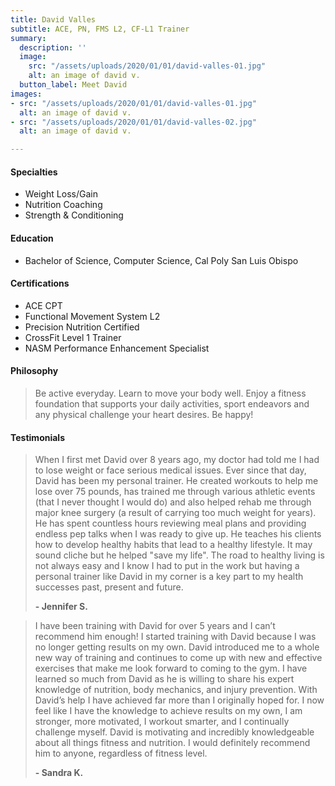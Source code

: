 ```yaml
---
title: David Valles
subtitle: ACE, PN, FMS L2, CF-L1 Trainer
summary:
  description: ''
  image:
    src: "/assets/uploads/2020/01/01/david-valles-01.jpg"
    alt: an image of david v.
  button_label: Meet David
images:
- src: "/assets/uploads/2020/01/01/david-valles-01.jpg"
  alt: an image of david v.
- src: "/assets/uploads/2020/01/01/david-valles-02.jpg"
  alt: an image of david v.

---
```

#### Specialties

* Weight Loss/Gain
* Nutrition Coaching
* Strength & Conditioning

#### Education

* Bachelor of Science, Computer Science, Cal Poly San Luis Obispo

#### Certifications

* ACE CPT
* Functional Movement System L2
* Precision Nutrition Certified
* CrossFit Level 1 Trainer
* NASM Performance Enhancement Specialist

#### Philosophy

> Be active everyday. Learn to move your body well. Enjoy a fitness foundation that supports your daily activities, sport endeavors and any physical challenge your heart desires. Be happy!

#### Testimonials

> When I first met David over 8 years ago, my doctor had told me I had to lose weight or face serious medical issues. Ever since that day, David has been my personal trainer.  He created workouts to help me lose over 75 pounds, has trained me through various athletic events (that I never thought I would do) and also helped rehab me through major knee surgery (a result of carrying too much weight for years).  He has spent countless hours reviewing meal plans and providing endless pep talks when I was ready to give up. He teaches his clients how to develop healthy habits that lead to a healthy lifestyle.  It may sound cliche but he helped "save my life". The road to healthy living is not always easy and I know I had to put in the work but having a personal trainer like David in my corner is a key part to my health successes past, present and future.
>
> **- Jennifer S.**

> I have been training with David for over 5 years and I can’t recommend him enough! I started training with David because I was no longer getting results on my own. David introduced me to a whole new way of training and continues to come up with new and effective exercises that make me look forward to coming to the gym. I have learned so much from David as he is willing to share his expert knowledge of nutrition, body mechanics, and injury prevention. With David’s help I have achieved far more than I originally hoped for. I now feel like I have the knowledge to achieve results on my own, I am stronger, more motivated, I workout smarter, and I continually challenge myself. David is motivating and incredibly knowledgeable about all things fitness and nutrition. I would definitely recommend him to anyone, regardless of fitness level.
>
> **- Sandra K.**